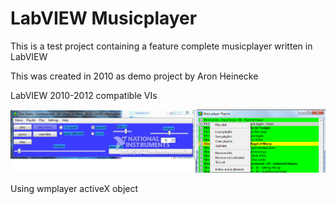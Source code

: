 # LabVIEW Musicplayer
This is a test project containing a feature complete musicplayer written in LabVIEW
  
This was created in 2010 as demo project by Aron Heinecke
  
LabVIEW 2010-2012 compatible VIs

<div align="center">
<a><img src="preview.png"/><a/> 
</div>
  
  Using wmplayer activeX object
